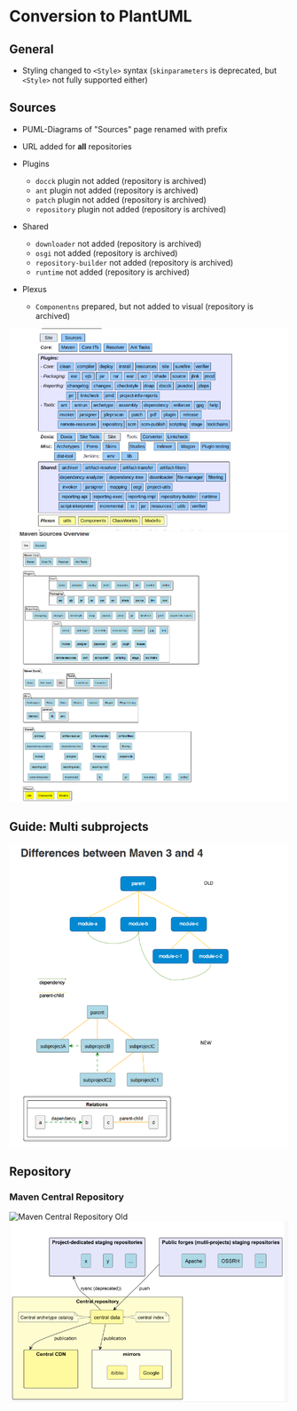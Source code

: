 # Conversion to PlantUML

## General

* Styling changed to `<Style>` syntax (`skinparameters` is deprecated, but `<Style>` not fully supported either)


## Sources

* PUML-Diagrams of "Sources" page renamed with prefix
* URL added for **all** repositories

* Plugins
  * `docck` plugin not added (repository is archived)
  * `ant` plugin not added (repository is archived)
  * `patch` plugin not added (repository is archived)
  * `repository` plugin not added (repository is archived)

* Shared
  * `downloader` not added (repository is archived)
  * `osgi` not added (repository is archived)
  * `repository-builder` not added (repository is archived)
  * `runtime` not added (repository is archived)

* Plexus
  * `Componentns` prepared, but not added to visual (repository is archived)

![image](puml_sources_old.png)
![image](puml_sources_new.png)

## Guide: Multi subprojects

![image](puml_multisubproject.png)

## Repository

### Maven Central Repository

![Maven Central Repository Old](https://maven.apache.org/repository/maven-central-repository.png)
![Maven Central Repository New](puml_maven_central_repo.png)